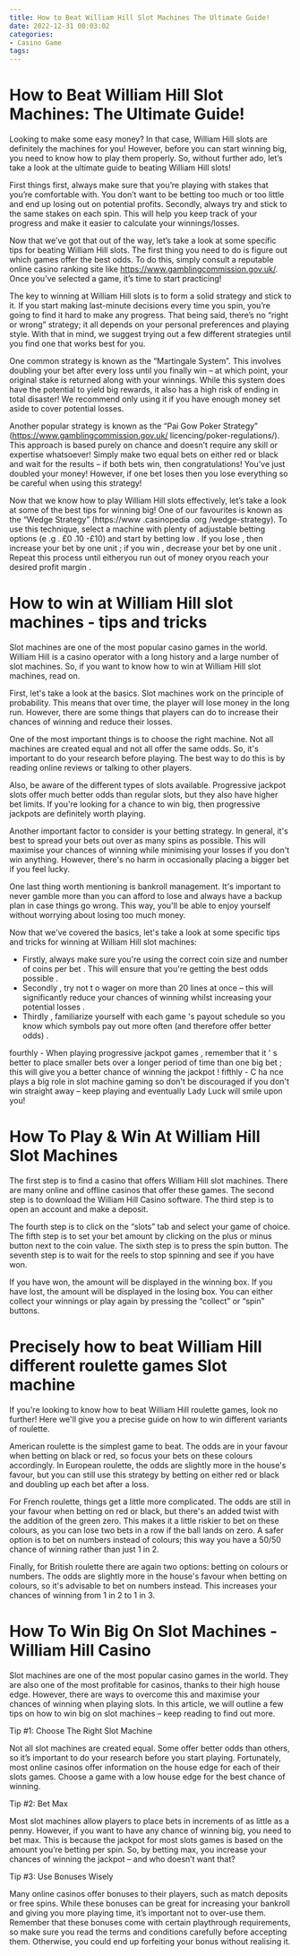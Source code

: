 ```yaml
---
title: How to Beat William Hill Slot Machines The Ultimate Guide!
date: 2022-12-31 00:03:02
categories:
- Casino Game
tags:
---
```



#  How to Beat William Hill Slot Machines: The Ultimate Guide!

Looking to make some easy money? In that case, William Hill slots are definitely the machines for you! However, before you can start winning big, you need to know how to play them properly. So, without further ado, let’s take a look at the ultimate guide to beating William Hill slots!

First things first, always make sure that you’re playing with stakes that you’re comfortable with. You don’t want to be betting too much or too little and end up losing out on potential profits. Secondly, always try and stick to the same stakes on each spin. This will help you keep track of your progress and make it easier to calculate your winnings/losses.

Now that we’ve got that out of the way, let’s take a look at some specific tips for beating William Hill slots. The first thing you need to do is figure out which games offer the best odds. To do this, simply consult a reputable online casino ranking site like https://www.gamblingcommission.gov.uk/. Once you’ve selected a game, it’s time to start practicing!

The key to winning at William Hill slots is to form a solid strategy and stick to it. If you start making last-minute decisions every time you spin, you’re going to find it hard to make any progress. That being said, there’s no “right or wrong” strategy; it all depends on your personal preferences and playing style. With that in mind, we suggest trying out a few different strategies until you find one that works best for you.

One common strategy is known as the “Martingale System”. This involves doubling your bet after every loss until you finally win – at which point, your original stake is returned along with your winnings. While this system does have the potential to yield big rewards, it also has a high risk of ending in total disaster! We recommend only using it if you have enough money set aside to cover potential losses.

Another popular strategy is known as the “Pai Gow Poker Strategy” (https://www.gamblingcommission.gov.uk/ licencing/poker-regulations/). This approach is based purely on chance and doesn’t require any skill or expertise whatsoever! Simply make two equal bets on either red or black and wait for the results – if both bets win, then congratulations! You’ve just doubled your money! However, if one bet loses then you lose everything so be careful when using this strategy!

Now that we know how to play William Hill slots effectively, let’s take a look at some of the best tips for winning big! One of our favourites is known as the “Wedge Strategy” (https://www .casinopedia .org /wedge-strategy). To use this technique, select a machine with plenty of adjustable betting options (e .g . £0 .10 -£10) and start by betting low . If you lose , then increase your bet by one unit ; if you win , decrease your bet by one unit . Repeat this process until eitheryou run out of money oryou reach your desired profit margin .

#  How to win at William Hill slot machines - tips and tricks 

Slot machines are one of the most popular casino games in the world. William Hill is a casino operator with a long history and a large number of slot machines. So, if you want to know how to win at William Hill slot machines, read on.

First, let's take a look at the basics. Slot machines work on the principle of probability. This means that over time, the player will lose money in the long run. However, there are some things that players can do to increase their chances of winning and reduce their losses.

One of the most important things is to choose the right machine. Not all machines are created equal and not all offer the same odds. So, it's important to do your research before playing. The best way to do this is by reading online reviews or talking to other players.

Also, be aware of the different types of slots available. Progressive jackpot slots offer much better odds than regular slots, but they also have higher bet limits. If you're looking for a chance to win big, then progressive jackpots are definitely worth playing.

Another important factor to consider is your betting strategy. In general, it's best to spread your bets out over as many spins as possible. This will maximise your chances of winning while minimising your losses if you don't win anything. However, there's no harm in occasionally placing a bigger bet if you feel lucky.

One last thing worth mentioning is bankroll management. It's important to never gamble more than you can afford to lose and always have a backup plan in case things go wrong. This way, you'll be able to enjoy yourself without worrying about losing too much money.

Now that we've covered the basics, let's take a look at some specific tips and tricks for winning at William Hill slot machines: 

- Firstly, always make sure you're using the correct coin size and number of coins per bet . This will ensure that you're getting the best odds possible . 
- Secondly , try not t o wager on more than 20 lines at once – this will significantly reduce your chances of winning whilst increasing your potential losses . 
- Thirdly , familiarize yourself with each game 's payout schedule so you know which symbols pay out more often (and therefore offer better odds) . 

 fourthly - When playing progressive jackpot games , remember that it ' s better to place smaller bets over a longer period of time than one big bet ; this will give you a better chance of winning the jackpot ! 
fifthly - C ha nce plays a big role in slot machine gaming so don't be discouraged if you don't win straight away – keep playing and eventually Lady Luck will smile upon you!

#  How To Play & Win At William Hill Slot Machines

The first step is to find a casino that offers William Hill slot machines. There are many online and offline casinos that offer these games. The second step is to download the William Hill Casino software. The third step is to open an account and make a deposit.

The fourth step is to click on the “slots” tab and select your game of choice. The fifth step is to set your bet amount by clicking on the plus or minus button next to the coin value. The sixth step is to press the spin button. The seventh step is to wait for the reels to stop spinning and see if you have won.

If you have won, the amount will be displayed in the winning box. If you have lost, the amount will be displayed in the losing box. You can either collect your winnings or play again by pressing the “collect” or “spin” buttons.

#  Precisely how to beat William Hill different roulette games Slot machine 

If you're looking to know how to beat William Hill roulette games, look no further! Here we'll give you a precise guide on how to win different variants of roulette.

American roulette is the simplest game to beat. The odds are in your favour when betting on black or red, so focus your bets on these colours accordingly. In European roulette, the odds are slightly more in the house's favour, but you can still use this strategy by betting on either red or black and doubling up each bet after a loss.

For French roulette, things get a little more complicated. The odds are still in your favour when betting on red or black, but there's an added twist with the addition of the green zero. This makes it a little riskier to bet on these colours, as you can lose two bets in a row if the ball lands on zero. A safer option is to bet on numbers instead of colours; this way you have a 50/50 chance of winning rather than just 1 in 2.

Finally, for British roulette there are again two options: betting on colours or numbers. The odds are slightly more in the house's favour when betting on colours, so it's advisable to bet on numbers instead. This increases your chances of winning from 1 in 2 to 1 in 3.

#  How To Win Big On Slot Machines - William Hill Casino

Slot machines are one of the most popular casino games in the world. They are also one of the most profitable for casinos, thanks to their high house edge. However, there are ways to overcome this and maximise your chances of winning when playing slots. In this article, we will outline a few tips on how to win big on slot machines – keep reading to find out more.

Tip #1: Choose The Right Slot Machine

Not all slot machines are created equal. Some offer better odds than others, so it’s important to do your research before you start playing. Fortunately, most online casinos offer information on the house edge for each of their slots games. Choose a game with a low house edge for the best chance of winning.

Tip #2: Bet Max

Most slot machines allow players to place bets in increments of as little as a penny. However, if you want to have any chance of winning big, you need to bet max. This is because the jackpot for most slots games is based on the amount you’re betting per spin. So, by betting max, you increase your chances of winning the jackpot – and who doesn’t want that?

Tip #3: Use Bonuses Wisely

Many online casinos offer bonuses to their players, such as match deposits or free spins. While these bonuses can be great for increasing your bankroll and giving you more playing time, it’s important not to over-use them. Remember that these bonuses come with certain playthrough requirements, so make sure you read the terms and conditions carefully before accepting them. Otherwise, you could end up forfeiting your bonus without realising it.